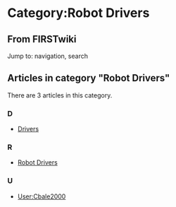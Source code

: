 # Category:Robot Drivers

## From FIRSTwiki

Jump to: navigation, search

## Articles in category "Robot Drivers"

There are 3 articles in this category.

### D

- [Drivers](Drivers "Drivers")

### R

- [Robot Drivers](Robot_Drivers "Robot Drivers")

### U

- [User:Cbale2000](User:Cbale2000 "User:Cbale2000")

